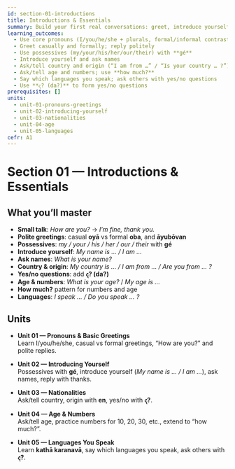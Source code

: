 ```yaml
---
id: section-01-introductions
title: Introductions & Essentials
summary: Build your first real conversations: greet, introduce yourself, talk about where you’re from, your age, and the languages you speak.
learning_outcomes:
  - Use core pronouns (I/you/he/she + plurals, formal/informal contrasts)
  - Greet casually and formally; reply politely
  - Use possessives (my/your/his/her/our/their) with **gé**
  - Introduce yourself and ask names
  - Ask/tell country and origin (“I am from …” / “Is your country … ?”)
  - Ask/tell age and numbers; use **how much?**
  - Say which languages you speak; ask others with yes/no questions
  - Use **ද? (da?)** to form yes/no questions
prerequisites: []
units:
  - unit-01-pronouns-greetings
  - unit-02-introducing-yourself
  - unit-03-nationalities
  - unit-04-age
  - unit-05-languages
cefr: A1
---
```


# Section 01 — Introductions & Essentials

## What you’ll master
- **Small talk**: *How are you?* → *I’m fine, thank you.*
- **Polite greetings**: casual **oyā** vs formal **oba**, and **āyubōvan**
- **Possessives**: *my / your / his / her / our / their* with **gé**
- **Introduce yourself**: *My name is … / I am …*
- **Ask names**: *What is your name?*
- **Country & origin**: *My country is … / I am from … / Are you from … ?*
- **Yes/no questions**: add **ද? (da?)**
- **Age & numbers**: *What is your age?* / *My age is …*
- **How much?** pattern for numbers and age
- **Languages**: *I speak … / Do you speak … ?*

## Units
- **Unit 01 — Pronouns & Basic Greetings**  
  Learn I/you/he/she, casual vs formal greetings, “How are you?” and polite replies.  

- **Unit 02 — Introducing Yourself**  
  Possessives with **gé**, introduce yourself (*My name is … / I am …*), ask names, reply with thanks.  

- **Unit 03 — Nationalities**  
  Ask/tell country, origin with **en**, yes/no with **ද?**.  

- **Unit 04 — Age & Numbers**  
  Ask/tell age, practice numbers for 10, 20, 30, etc., extend to “how much?”.  

- **Unit 05 — Languages You Speak**  
  Learn **kathā karanavā**, say which languages you speak, ask others with **ද?**.  
